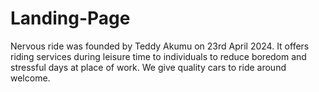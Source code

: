 # Landing-Page
Nervous ride was founded by Teddy Akumu on 23rd April 2024. It offers riding services during leisure time to individuals to reduce boredom and stressful days at place of work. We give quality cars to ride around welcome.
